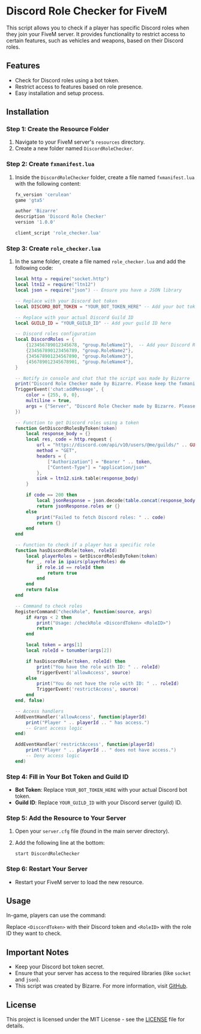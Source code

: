 # Discord Role Checker for FiveM

This script allows you to check if a player has specific Discord roles when they join your FiveM server. It provides functionality to restrict access to certain features, such as vehicles and weapons, based on their Discord roles.

## Features

- Check for Discord roles using a bot token.
- Restrict access to features based on role presence.
- Easy installation and setup process.

## Installation

### Step 1: Create the Resource Folder

1. Navigate to your FiveM server's `resources` directory.
2. Create a new folder named `DiscordRoleChecker`.

### Step 2: Create `fxmanifest.lua`

1. Inside the `DiscordRoleChecker` folder, create a file named `fxmanifest.lua` with the following content:

    ```lua
    fx_version 'cerulean'
    game 'gta5'

    author 'Bizarre'
    description 'Discord Role Checker'
    version '1.0.0'

    client_script 'role_checker.lua'
    ```

### Step 3: Create `role_checker.lua`

1. In the same folder, create a file named `role_checker.lua` and add the following code:

    ```lua
    local http = require("socket.http")
    local ltn12 = require("ltn12")
    local json = require("json") -- Ensure you have a JSON library

    -- Replace with your Discord bot token
    local DISCORD_BOT_TOKEN = "YOUR_BOT_TOKEN_HERE" -- Add your bot token here

    -- Replace with your actual Discord Guild ID
    local GUILD_ID = "YOUR_GUILD_ID" -- Add your guild ID here

    -- Discord roles configuration
    local DiscordRoles = {
        {123456789012345678, "group.RoleName1"},  -- Add your Discord Role IDs and names
        {234567890123456789, "group.RoleName2"},
        {345678901234567890, "group.RoleName3"},
        {456789012345678901, "group.RoleName4"},
    }

    -- Notify in console and chat that the script was made by Bizarre
    print("Discord Role Checker made by Bizarre. Please keep the fxmanifest.lua as it was.")
    TriggerEvent('chat:addMessage', {
        color = {255, 0, 0},
        multiline = true,
        args = {"Server", "Discord Role Checker made by Bizarre. Please keep the fxmanifest.lua as it was. Visit https://github.com/bizarredevs for more information."}
    })

    -- Function to get Discord roles using a token
    function GetDiscordRolesByToken(token)
        local response_body = {}
        local res, code = http.request {
            url = "https://discord.com/api/v10/users/@me/guilds/" .. GUILD_ID .. "/members", 
            method = "GET",
            headers = {
                ["Authorization"] = "Bearer " .. token,
                ["Content-Type"] = "application/json"
            },
            sink = ltn12.sink.table(response_body)
        }

        if code == 200 then
            local jsonResponse = json.decode(table.concat(response_body))
            return jsonResponse.roles or {}
        else
            print("Failed to fetch Discord roles: " .. code)
            return {}
        end
    end

    -- Function to check if a player has a specific role
    function hasDiscordRole(token, roleId)
        local playerRoles = GetDiscordRolesByToken(token)
        for _, role in ipairs(playerRoles) do
            if role.id == roleId then
                return true
            end
        end
        return false
    end

    -- Command to check roles
    RegisterCommand("checkRole", function(source, args)
        if #args < 2 then
            print("Usage: /checkRole <DiscordToken> <RoleID>")
            return
        end

        local token = args[1]
        local roleId = tonumber(args[2])

        if hasDiscordRole(token, roleId) then
            print("You have the role with ID: " .. roleId)
            TriggerEvent('allowAccess', source)
        else
            print("You do not have the role with ID: " .. roleId)
            TriggerEvent('restrictAccess', source)
        end
    end, false)

    -- Access handlers
    AddEventHandler('allowAccess', function(playerId)
        print("Player " .. playerId .. " has access.")
        -- Grant access logic
    end)

    AddEventHandler('restrictAccess', function(playerId)
        print("Player " .. playerId .. " does not have access.")
        -- Deny access logic
    end)
    ```

### Step 4: Fill in Your Bot Token and Guild ID

- **Bot Token**: Replace `YOUR_BOT_TOKEN_HERE` with your actual Discord bot token.
- **Guild ID**: Replace `YOUR_GUILD_ID` with your Discord server (guild) ID.

### Step 5: Add the Resource to Your Server

1. Open your `server.cfg` file (found in the main server directory).
2. Add the following line at the bottom:

    ```plaintext
    start DiscordRoleChecker
    ```

### Step 6: Restart Your Server

- Restart your FiveM server to load the new resource.

## Usage

In-game, players can use the command:


Replace `<DiscordToken>` with their Discord token and `<RoleID>` with the role ID they want to check.

## Important Notes

- Keep your Discord bot token secret.
- Ensure that your server has access to the required libraries (like `socket` and `json`).
- This script was created by Bizarre. For more information, visit [GitHub](https://github.com/bizarredevs).

## License

This project is licensed under the MIT License - see the [LICENSE](LICENSE) file for details.
